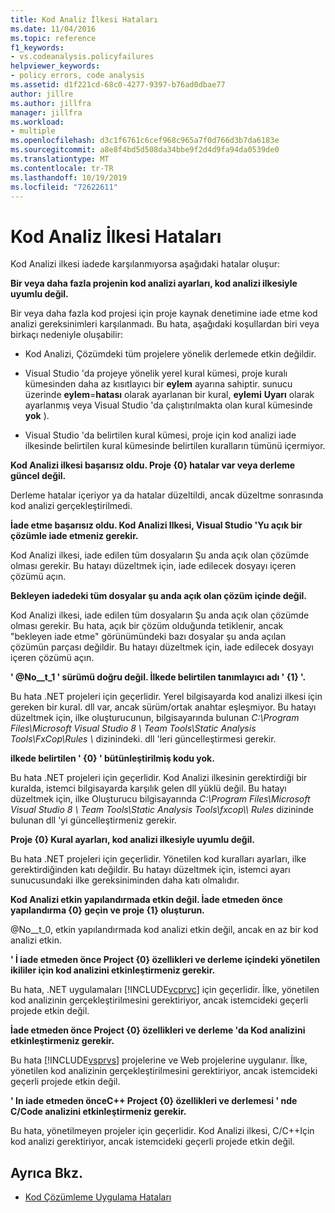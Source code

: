 ```yaml
---
title: Kod Analiz İlkesi Hataları
ms.date: 11/04/2016
ms.topic: reference
f1_keywords:
- vs.codeanalysis.policyfailures
helpviewer_keywords:
- policy errors, code analysis
ms.assetid: d1f221cd-68c0-4277-9397-b76ad0dbae77
author: jillre
ms.author: jillfra
manager: jillfra
ms.workload:
- multiple
ms.openlocfilehash: d3c1f6761c6cef968c965a7f0d766d3b7da6183e
ms.sourcegitcommit: a8e8f4bd5d508da34bbe9f2d4d9fa94da0539de0
ms.translationtype: MT
ms.contentlocale: tr-TR
ms.lasthandoff: 10/19/2019
ms.locfileid: "72622611"
---
```

# <a name="code-analysis-policy-errors"></a>Kod Analiz İlkesi Hataları

Kod Analizi ilkesi iadede karşılanmıyorsa aşağıdaki hatalar oluşur:

**Bir veya daha fazla projenin kod analizi ayarları, kod analizi ilkesiyle uyumlu değil.**

Bir veya daha fazla kod projesi için proje kaynak denetimine iade etme kod analizi gereksinimleri karşılanmadı. Bu hata, aşağıdaki koşullardan biri veya birkaçı nedeniyle oluşabilir:

- Kod Analizi, Çözümdeki tüm projelere yönelik derlemede etkin değildir.

- Visual Studio 'da projeye yönelik yerel kural kümesi, proje kuralı kümesinden daha az kısıtlayıcı bir **eylem** ayarına sahiptir. sunucu üzerinde **eylem**=**hatası** olarak ayarlanan bir kural, **eylemi** **Uyarı** olarak ayarlanmış veya Visual Studio 'da çalıştırılmakta olan kural kümesinde **yok** ).

- Visual Studio 'da belirtilen kural kümesi, proje için kod analizi iade ilkesinde belirtilen kural kümesinde belirtilen kuralların tümünü içermiyor.

**Kod Analizi ilkesi başarısız oldu. Proje {0} hatalar var veya derleme güncel değil.**

Derleme hatalar içeriyor ya da hatalar düzeltildi, ancak düzeltme sonrasında kod analizi gerçekleştirilmedi.

**İade etme başarısız oldu. Kod Analizi Ilkesi, Visual Studio 'Yu açık bir çözümle iade etmeniz gerekir.**

Kod Analizi ilkesi, iade edilen tüm dosyaların Şu anda açık olan çözümde olması gerekir. Bu hatayı düzeltmek için, iade edilecek dosyayı içeren çözümü açın.

**Bekleyen iadedeki tüm dosyalar şu anda açık olan çözüm içinde değil.**

Kod Analizi ilkesi, iade edilen tüm dosyaların Şu anda açık olan çözümde olması gerekir. Bu hata, açık bir çözüm olduğunda tetiklenir, ancak "bekleyen iade etme" görünümündeki bazı dosyalar şu anda açılan çözümün parçası değildir. Bu hatayı düzeltmek için, iade edilecek dosyayı içeren çözümü açın.

**' @No__t_1 ' sürümü doğru değil. İlkede belirtilen tanımlayıcı adı ' {1} '.**

Bu hata .NET projeleri için geçerlidir. Yerel bilgisayarda kod analizi ilkesi için gereken bir kural. dll var, ancak sürüm/ortak anahtar eşleşmiyor. Bu hatayı düzeltmek için, ilke oluşturucunun, bilgisayarında bulunan *C:\Program Files\Microsoft Visual Studio 8 \ Team Tools\Static Analysis Tools\FxCop\Rules \\* dizinindeki. dll 'leri güncelleştirmesi gerekir.

**ilkede belirtilen ' {0} ' bütünleştirilmiş kodu yok.**

Bu hata .NET projeleri için geçerlidir. Kod Analizi ilkesinin gerektirdiği bir kuralda, istemci bilgisayarda karşılık gelen dll yüklü değil. Bu hatayı düzeltmek için, ilke Oluşturucu bilgisayarında *C:\Program Files\Microsoft Visual Studio 8 \ Team Tools\Static Analysis Tools\fxcop\\\ Rules* dizininde bulunan dll 'yi güncelleştirmeniz gerekir.

**Proje {0} Kural ayarları, kod analizi ilkesiyle uyumlu değil.**

Bu hata .NET projeleri için geçerlidir. Yönetilen kod kuralları ayarları, ilke gerektirdiğinden katı değildir. Bu hatayı düzeltmek için, istemci ayarı sunucusundaki ilke gereksiniminden daha katı olmalıdır.

**Kod Analizi etkin yapılandırmada etkin değil. İade etmeden önce yapılandırma {0} geçin ve proje {1} oluşturun.**

@No__t_0, etkin yapılandırmada kod analizi etkin değil, ancak en az bir kod analizi etkin.

**' İ iade etmeden önce Project {0} özellikleri ve derleme içindeki yönetilen ikililer için kod analizini etkinleştirmeniz gerekir.**

Bu hata, .NET uygulamaları [!INCLUDE[vcprvc](../code-quality/includes/vcprvc_md.md)] için geçerlidir. İlke, yönetilen kod analizinin gerçekleştirilmesini gerektiriyor, ancak istemcideki geçerli projede etkin değil.

**İade etmeden önce Project {0} özellikleri ve derleme 'da Kod analizini etkinleştirmeniz gerekir.**

Bu hata [!INCLUDE[vsprvs](../code-quality/includes/vsprvs_md.md)] projelerine ve Web projelerine uygulanır. İlke, yönetilen kod analizinin gerçekleştirilmesini gerektiriyor, ancak istemcideki geçerli projede etkin değil.

**' In iade etmeden önceC++ Project {0} özellikleri ve derlemesi ' nde C/Code analizini etkinleştirmeniz gerekir.**

Bu hata, yönetilmeyen projeler için geçerlidir. Kod Analizi ilkesi, C/C++Için kod analizi gerektiriyor, ancak istemcideki geçerli projede etkin değil.

## <a name="see-also"></a>Ayrıca Bkz.

- [Kod Çözümleme Uygulama Hataları](../code-quality/code-analysis-application-errors.md)
